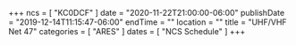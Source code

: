 +++
ncs = [ "KC0DCF" ]
date = "2020-11-22T21:00:00-06:00"
publishDate = "2019-12-14T11:15:47-06:00"
endTime = ""
location = ""
title = "UHF/VHF Net 47"
categories = [ "ARES" ]
dates = [ "NCS Schedule" ]
+++
